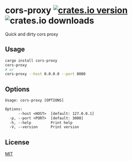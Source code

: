 # cors-proxy [![crates.io version](https://img.shields.io/crates/v/cors-proxy)](https://crates.io/crates/cors-proxy) ![crates.io downloads](https://img.shields.io/crates/d/cors-proxy)

Quick and dirty cors proxy

## Usage

```bash
cargo install cors-proxy
cors-proxy
# or
cors-proxy --host 0.0.0.0 --port 8080
```

## Options

```txt
Usage: cors-proxy [OPTIONS]

Options:
      --host <HOST>  [default: 127.0.0.1]
  -p, --port <PORT>  [default: 3000]
  -h, --help         Print help
  -V, --version      Print version
```

## License

[MIT](./LICENSE)
